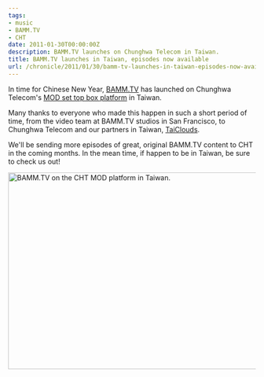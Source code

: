 ```yaml
---
tags:
- music
- BAMM.TV
- CHT
date: 2011-01-30T00:00:00Z
description: BAMM.TV launches on Chunghwa Telecom in Taiwan.
title: BAMM.TV launches in Taiwan, episodes now available
url: /chronicle/2011/01/30/bamm-tv-launches-in-taiwan-episodes-now-available/
---
```


In time for Chinese New Year, <a href="http://bamm.tv/">BAMM.TV</a> has launched on Chunghwa Telecom's <a href="http://mod.cht.com.tw/MOD/Web/content/">MOD set top box platform</a> in Taiwan.

Many thanks to everyone who made this happen in such a short period of time, from the video team at BAMM.TV studios in San Francisco, to Chunghwa Telecom and our partners in Taiwan, <a href="http://taiclouds.com/">TaiClouds</a>.

We'll be sending more episodes of great, original BAMM.TV content to CHT in the coming months.  In the mean time, if happen to be in Taiwan, be sure to check us out!

<img src="/images/blog/2011/01/cht-01.jpg" alt="BAMM.TV on the CHT MOD platform in Taiwan." width="600" height="400" class="alignnone size-full wp-image-1000" />
